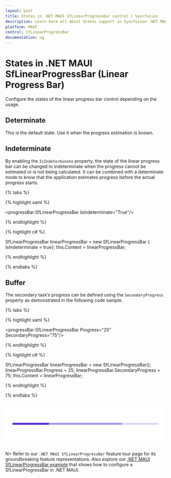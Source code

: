```yaml
---
layout: post
title: States in .NET MAUI SfLinearProgressBar control | Syncfusion
description: Learn here all about States support in Syncfusion .NET MAUI SfLinearProgressBar (Progress Bar) control and more.
platform: MAUI
control: SfLinearProgressBar
documentation: ug
---
```


# States in .NET MAUI SfLinearProgressBar (Linear Progress Bar)

Configure the states of the linear progress bar control depending on the usage.

## Determinate

This is the default state. Use it when the progress estimation is known.

## Indeterminate

By enabling the `IsIndeterminate` property, the state of the linear progress bar can be changed to indeterminate when the progress cannot be estimated or is not being calculated. It can be combined with a determinate mode to know that the application estimates progress before the actual progress starts.

{% tabs %} 

{% highlight xaml %} 

<progressBar:SfLinearProgressBar IsIndeterminate="True"/>

{% endhighlight %}

{% highlight c# %}

SfLinearProgressBar linearProgressBar = new SfLinearProgressBar { IsIndeterminate = true};
this.Content = linearProgressBar;

{% endhighlight %}

{% endtabs %} 

## Buffer

The secondary task’s progress can be defined using the `SecondaryProgress` property as demonstrated in the following code sample.

{% tabs %} 

{% highlight xaml %} 

<progressBar:SfLinearProgressBar Progress="25" 
                                 SecondaryProgress="75"/>

{% endhighlight %}

{% highlight c# %}

SfLinearProgressBar linearProgressBar = new SfLinearProgressBar();
linearProgressBar.Progress = 25;
linearProgressBar.SecondaryProgress = 75;
this.Content = linearProgressBar;

{% endhighlight %}

{% endtabs %} 

![.NET MAUI ProgressBar with buffer](images\states\buffer.png)

N> Refer to our `.NET MAUI SfLinearProgressBar` feature tour page for its groundbreaking feature representations. Also explore our [.NET MAUI SfLinearProgressBar example](https://github.com/syncfusion/maui-demos/) that shows how to configure a SfLinearProgressBar in .NET MAUI.